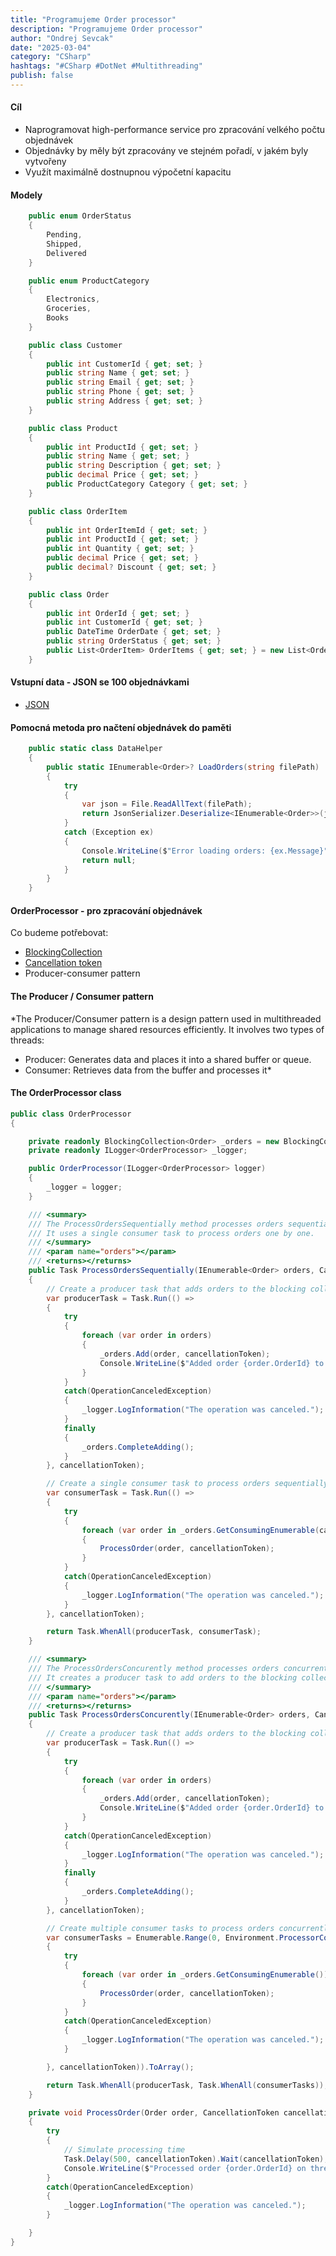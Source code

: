 ```yaml
---
title: "Programujeme Order processor"
description: "Programujeme Order processor"
author: "Ondrej Sevcak"
date: "2025-03-04"
category: "CSharp"
hashtags: "#CSharp #DotNet #Multithreading"
publish: false
---
```


#### Cíl

- Naprogramovat high-performance service pro zpracování velkého počtu objednávek
- Objednávky by měly být zpracovány ve stejném pořadí, v jakém byly vytvořeny
- Využít maximálně dostnupnou výpočetní kapacitu

#### Modely

```csharp
    public enum OrderStatus
    {
        Pending,
        Shipped,
        Delivered
    }

    public enum ProductCategory
    {
        Electronics,
        Groceries,
        Books
    }

    public class Customer
    {
        public int CustomerId { get; set; }
        public string Name { get; set; }
        public string Email { get; set; }
        public string Phone { get; set; }
        public string Address { get; set; }
    }

    public class Product
    {
        public int ProductId { get; set; }
        public string Name { get; set; }
        public string Description { get; set; }
        public decimal Price { get; set; }
        public ProductCategory Category { get; set; }
    }

    public class OrderItem
    {
        public int OrderItemId { get; set; }
        public int ProductId { get; set; }
        public int Quantity { get; set; }
        public decimal Price { get; set; }
        public decimal? Discount { get; set; }
    }

    public class Order
    {
        public int OrderId { get; set; }
        public int CustomerId { get; set; }
        public DateTime OrderDate { get; set; }
        public string OrderStatus { get; set; }
        public List<OrderItem> OrderItems { get; set; } = new List<OrderItem>();
    }
```

#### Vstupní data - JSON se 100 objednávkami

- [JSON](https://raw.githubusercontent.com/OndrejSevcak/CSharpDemos/refs/heads/master/OrderProcessor/ConsoleApp1/Data/orders.json)

#### Pomocná metoda pro načtení objednávek do paměti

```csharp
    public static class DataHelper
    {
        public static IEnumerable<Order>? LoadOrders(string filePath)
        {
            try
            {
                var json = File.ReadAllText(filePath);
                return JsonSerializer.Deserialize<IEnumerable<Order>>(json);
            }
            catch (Exception ex)
            {
                Console.WriteLine($"Error loading orders: {ex.Message}");
                return null;
            }
        }
    }
```
#### OrderProcessor - pro zpracování objednávek

Co budeme potřebovat:

- [BlockingCollection<T>](https://learn.microsoft.com/en-us/dotnet/standard/collections/thread-safe/blockingcollection-overview) 
- [Cancellation token](https://learn.microsoft.com/en-us/dotnet/standard/threading/cancellation-in-managed-threads)
- Producer-consumer pattern

#### The Producer / Consumer pattern

*The Producer/Consumer pattern is a design pattern used in multithreaded applications to manage shared resources efficiently. It involves two types of threads:
- Producer: Generates data and places it into a shared buffer or queue.
- Consumer: Retrieves data from the buffer and processes it*

#### The OrderProcessor class

```csharp
public class OrderProcessor
{

    private readonly BlockingCollection<Order> _orders = new BlockingCollection<Order>();
    private readonly ILogger<OrderProcessor> _logger;

    public OrderProcessor(ILogger<OrderProcessor> logger)
    {
        _logger = logger;
    }

    /// <summary>
    /// The ProcessOrdersSequentially method processes orders sequentially in the order they are received. 
    /// It uses a single consumer task to process orders one by one.
    /// </summary>
    /// <param name="orders"></param>
    /// <returns></returns>
    public Task ProcessOrdersSequentially(IEnumerable<Order> orders, CancellationToken cancellationToken)
    {
        // Create a producer task that adds orders to the blocking collection
        var producerTask = Task.Run(() =>
        {
            try
            {
                foreach (var order in orders)
                {
                    _orders.Add(order, cancellationToken);
                    Console.WriteLine($"Added order {order.OrderId} to the queue on thread {Task.CurrentId}");
                }
            }
            catch(OperationCanceledException)
            {
                _logger.LogInformation("The operation was canceled.");
            }
            finally
            {
                _orders.CompleteAdding();
            }
        }, cancellationToken);

        // Create a single consumer task to process orders sequentially
        var consumerTask = Task.Run(() =>
        {
            try
            {
                foreach (var order in _orders.GetConsumingEnumerable(cancellationToken))
                {
                    ProcessOrder(order, cancellationToken);
                }
            }
            catch(OperationCanceledException)
            {
                _logger.LogInformation("The operation was canceled.");
            }
        }, cancellationToken);

        return Task.WhenAll(producerTask, consumerTask);
    }

    /// <summary>
    /// The ProcessOrdersConcurently method processes orders concurrently using multiple consumer tasks.
    /// It creates a producer task to add orders to the blocking collection and multiple consumer tasks to process orders concurrently.
    /// </summary>
    /// <param name="orders"></param>
    /// <returns></returns>
    public Task ProcessOrdersConcurently(IEnumerable<Order> orders, CancellationToken cancellationToken)
    {
        // Create a producer task that adds orders to the blocking collection
        var producerTask = Task.Run(() =>
        {
            try
            {
                foreach (var order in orders)
                {
                    _orders.Add(order, cancellationToken);
                    Console.WriteLine($"Added order {order.OrderId} to the queue on thread {Task.CurrentId}");
                }
            }
            catch(OperationCanceledException)
            {
                _logger.LogInformation("The operation was canceled.");
            }
            finally
            {
                _orders.CompleteAdding();
            }
        }, cancellationToken);

        // Create multiple consumer tasks to process orders concurrently
        var consumerTasks = Enumerable.Range(0, Environment.ProcessorCount).Select(_ => Task.Run(() =>
        {
            try
            {
                foreach (var order in _orders.GetConsumingEnumerable())
                {
                    ProcessOrder(order, cancellationToken);
                }
            }
            catch(OperationCanceledException)
            {
                _logger.LogInformation("The operation was canceled.");
            }

        }, cancellationToken)).ToArray();

        return Task.WhenAll(producerTask, Task.WhenAll(consumerTasks));
    }

    private void ProcessOrder(Order order, CancellationToken cancellationToken)
    {
        try
        {
            // Simulate processing time
            Task.Delay(500, cancellationToken).Wait(cancellationToken);
            Console.WriteLine($"Processed order {order.OrderId} on thread {Task.CurrentId}");
        }
        catch(OperationCanceledException)
        {
            _logger.LogInformation("The operation was canceled.");
        }

    }
}
```